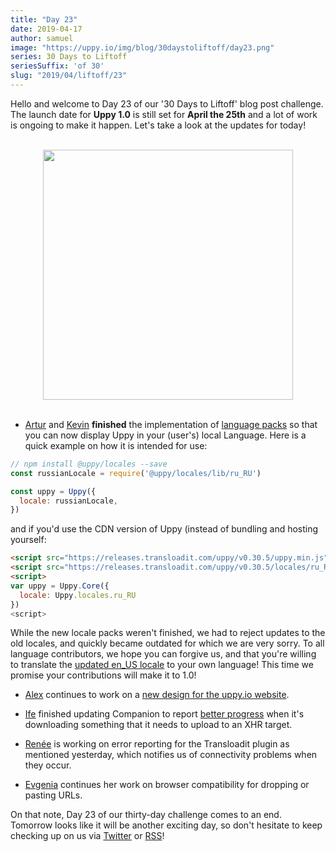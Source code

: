 ```yaml
---
title: "Day 23"
date: 2019-04-17
author: samuel
image: "https://uppy.io/img/blog/30daystoliftoff/day23.png"
series: 30 Days to Liftoff
seriesSuffix: 'of 30'
slug: "2019/04/liftoff/23"
---
```


Hello and welcome to Day 23 of our '30 Days to Liftoff' blog post challenge. The launch date for **Uppy 1.0** is still set for **April the 25th** and a lot of work is ongoing to make it happen. Let's take a look at the updates for today!

<center><br /><img width="400" src="/img/blog/30daystoliftoff/day23.png" /><br /><br /></center>

<!--truncate-->

- [Artur](https://github.com/arturi) and [Kevin](https://github.com/kvz) **finished** the implementation of [language packs](https://github.com/transloadit/uppy/pull/1443) so that you can now display Uppy in your (user's) local Language. Here is a quick example on how it is intended for use:

```js
// npm install @uppy/locales --save
const russianLocale = require('@uppy/locales/lib/ru_RU')

const uppy = Uppy({
  locale: russianLocale,
})
```

and if you'd use the CDN version of Uppy (instead of bundling and hosting yourself:


```html
<script src="https://releases.transloadit.com/uppy/v0.30.5/uppy.min.js"></script>
<script src="https://releases.transloadit.com/uppy/v0.30.5/locales/ru_RU.min.js"></script>
<script>
var uppy = Uppy.Core({ 
  locale: Uppy.locales.ru_RU
})
<script>
```

While the new locale packs weren't finished, we had to reject updates to the old locales, and quickly became outdated for which we are very sorry. To all language contributors, we hope you can forgive us, and that you're willing to translate the [updated en_US locale](https://github.com/transloadit/uppy/blob/master/packages/%40uppy/locales/src/en_US.js) to your own language! This time we promise your contributions will make it to 1.0!

- [Alex](https://github.com/nqst) continues to work on a [new design for the uppy.io website](https://github.com/transloadit/uppy/pull/1452).

- [Ife](https://github.com/ifedapoolarewaju) finished updating Companion to report [better progress](https://github.com/transloadit/uppy/pull/1454) when it's downloading something that it needs to upload to an XHR target.

- [Renée](https://github.com/goto-bus-stop) is working on error reporting for the Transloadit plugin as mentioned yesterday, which notifies us of connectivity problems when they occur.

- [Evgenia](https://github.com/lakesare) continues her work on browser compatibility for dropping or pasting URLs.

On that note, Day 23 of our thirty-day challenge comes to an end. Tomorrow looks like it will be another exciting day, so don't hesitate to keep checking up on us via [Twitter](https://twitter.com/uppy_io) or [RSS](https://uppy.io/atom.xml)!
